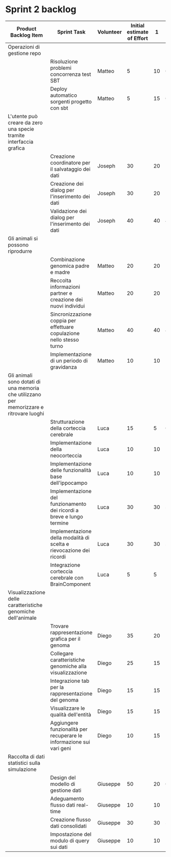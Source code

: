 # Sprint 2 backlog

| Product Backlog Item | Sprint Task                                                                    	 | Volunteer | Initial estimate of Effort | 1 | 2 | 3 | 4 | 5 | 6 |
|----------|-----------------------------------------------------------------------------|--------------------|-----------------------|---|---|---|---|---|---|
| Operazioni di gestione repo
|         | Risoluzione problemi concorrenza test SBT| Matteo | 5 | 10 | 0 | 0 | 0 | 0 | 0 |
|         | Deploy automatico sorgenti progetto con sbt| Matteo | 5 | 15 | 0 | 0 | 0 | 0 | 0 |
| L'utente può creare da zero una specie tramite interfaccia grafica
|         | Creazione coordinatore per il salvataggio dei dati| Joseph | 30 | 20 | 10 | 0 | 0 | 0 | 0 |
|         | Creazione dei dialog per l'inserimento dei dati| Joseph | 30 | 20 | 10 | 0 | 0 | 0 | 0 |
|         | Validazione dei dialog per l'inserimento dei dati| Joseph | 40 | 40 | 40 | 40 | 20 | 0 | 0 |
| Gli animali si possono riprodurre
|         | Combinazione genomica padre e madre| Matteo | 20 | 20 | 10 | 0 | 0 | 0 | 0 |
|         | Reccolta informazioni partner e creazione dei nuovi individui| Matteo | 20 | 20 | 20 | 5 | 0 | 0 | 0 |
|         | Sincronizzazione coppia per effettuare copulazione nello stesso turno| Matteo | 40 | 40 | 40 | 40 | 30 | 10 | 0 |
|         | Implementazione di un periodo di gravidanza| Matteo | 10 | 10 | 10 | 10 | 0 | 0 | 0 |
| Gli animali sono dotati di una memoria che utilizzano per memorizzare e ritrovare luoghi
|         | Strutturazione della corteccia cerebrale| Luca | 15 | 5 | 0 | 0 | 0 | 0 | 0 |
|         | Implementazione della neocorteccia| Luca | 10 | 10 | 5 | 5 | 5 | 0 | 0 |
|         | Implementazione delle funzionalità base dell'ippocampo| Luca | 10 | 10 | 10 | 5 | 5 | 5 | 0 |
|         | Implementazione del funzionamento dei ricordi a breve e lungo termine| Luca | 30 | 30 | 30 | 20 | 15 | 10 | 0 |
|         | Implementazione della modalità di scelta e rievocazione dei ricordi| Luca | 30 | 30 | 30 | 20 | 20 | 10 | 0 |
|         | Integrazione corteccia cerebrale con BrainComponent| Luca | 5 | 5 | 5 | 5 | 5 | 5 | 0 |
| Visualizzazione delle caratteristiche genomiche dell'animale
|         | Trovare rappresentazione grafica per il genoma| Diego             |  35  | 20 | 20 | 10 | 10 | 0 | 0 |
|         | Collegare caratteristiche genomiche alla visualizzazione| Diego             |  25  | 15  | 15 | 10 | 10 | 5 | 0 |
|         | Integrazione tab per la rappresentazione del genoma | Diego             |  15  | 15  | 15 | 10 | 5 | 0 | 0 |
|         | Visualizzare le qualità dell'entità | Diego             |  15  | 15 | 15 | 15 | 15 | 5 | 0 |
|         | Aggiungere funzionalità per recuperare le informazione sui vari geni| Diego             |  10  | 15  | 15 | 5 | 5 | 5 | 0 |
| Raccolta di dati statistici sulla simulazione
|         | Design del modello di gestione dati | Giuseppe | 50 | 20 | 0 | 0 | 0 | 0 | 0 |
|         | Adeguamento flusso dati real-time | Giuseppe | 10 | 10 | 5 | 5 | 0 | 0 | 0 |
|         | Creazione flusso dati consolidati | Giuseppe | 30 | 30 | 30 | 20 | 10 | 5 | 0 |
|         | Impostazione del modulo di query sui dati| Giuseppe | 10 | 10 | 10 | 10 | 5 | 0 | 0 |
